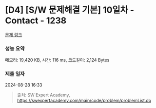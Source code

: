 # [D4] [S/W 문제해결 기본] 10일차 - Contact - 1238 

[문제 링크](https://swexpertacademy.com/main/code/problem/problemDetail.do?contestProbId=AV15B1cKAKwCFAYD) 

### 성능 요약

메모리: 19,420 KB, 시간: 116 ms, 코드길이: 2,124 Bytes

### 제출 일자

2024-08-28 16:33



> 출처: SW Expert Academy, https://swexpertacademy.com/main/code/problem/problemList.do